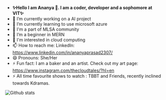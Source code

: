 

<!--
**ananyap18/ananyap18** is a ✨ _special_ ✨ repository because its `README.md` (this file) appears on your GitHub profile. -->

- **✨Hello I am Ananya 👋. I am a coder, developer and a sophomore at VIT✨**
- 🔭 I’m currently working on a AI project
- 🌱 I’m currently learning to use microsoft azure
- 👯 I'm a part of MLSA community
- 🤔 I’m a beginner in MERN
- 💬 I'm interested in cloud computing
- 📫 How to reach me: LinkedIn: https://www.linkedin.com/in/ananyaprasad2307/
- 😄 Pronouns: She/Her
- ⚡ Fun fact: I am a baker and an artist. Check out my art page: https://www.instagram.com/thecloudtales/?hl=en
- ⚡ All time favourite shows to watch : TBBT and Friends, recently inclined towards Kdramas.



![Github stats](https://github-readme-stats.vercel.app/api?username=ananyap18)

